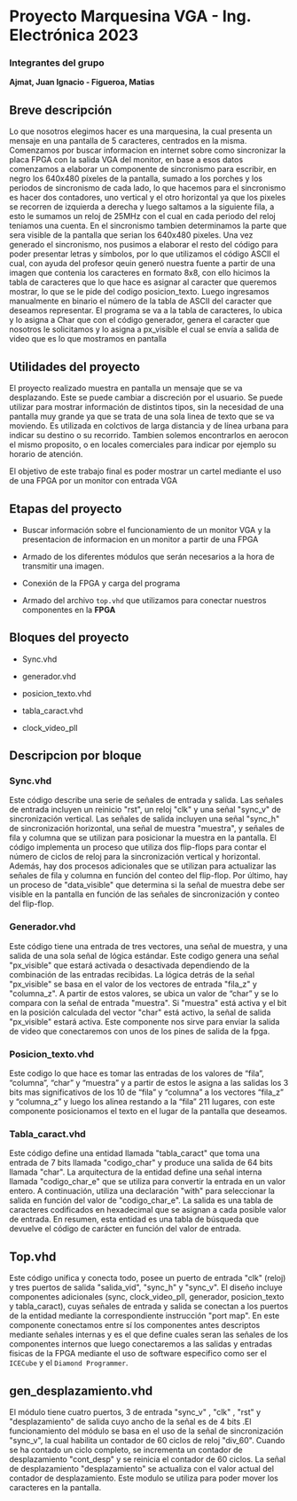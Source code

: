#  Proyecto Marquesina VGA - Ing. Electrónica 2023

### Integrantes del grupo	
**Ajmat, Juan Ignacio - Figueroa, Matias**

## Breve descripción
Lo que nosotros elegimos hacer es una marquesina, la cual presenta un mensaje en una pantalla de 5 caracteres, centrados en la misma. Comenzamos por buscar informacion en internet sobre como sincronizar la placa FPGA con la salida VGA del monitor, en base a esos datos comenzamos a elaborar un componente de sincronismo para escribir, en negro los 640x480 píxeles de la pantalla, sumado a los porches y los periodos de sincronismo de cada lado, lo que hacemos para el sincronismo es hacer dos contadores, uno vertical y el otro horizontal ya que los pixeles se recorren de izquierda a derecha y luego saltamos a la siguiente fila, a esto le sumamos un reloj de 25MHz con el cual en cada periodo del reloj teniamos una cuenta. En el sincronismo tambien determinamos la parte que sera visible de la pantalla que serian los 640x480 pixeles.
Una vez generado el sincronismo, nos pusimos a elaborar el resto del código para poder presentar letras y símbolos, por lo que utilizamos el código ASCII el cual, con ayuda del profesor qeuin generó nuestra fuente a partir de una imagen que contenia los caracteres en formato 8x8, con ello hicimos la tabla de caracteres que lo que hace es asignar al caracter que queremos mostrar, lo que se le pide del codigo posicion_texto. Luego ingresamos manualmente en binario el número de la tabla de ASCII del caracter que deseamos representar. El programa se va a la tabla de caracteres, lo ubica y lo asigna a Char que con el código generador, genera el caracter que nosotros le solicitamos y lo asigna a px_visible el cual se envía a salida de video que es lo que mostramos en pantalla


## Utilidades del proyecto
El proyecto realizado muestra en pantalla un mensaje que se va desplazando. Este se puede cambiar a discreción por el usuario. Se puede utilizar para mostrar información de distintos tipos, sin la necesidad de una pantalla muy grande ya que se trata de una sola linea de texto que se va moviendo. Es utilizada en colctivos de larga distancia y de línea urbana para indicar su destino o su recorrido. Tambien solemos encontrarlos en aerocon el mismo proposito, o en locales comerciales para indicar por ejemplo su horario de atención.

El objetivo de este trabajo final es poder mostrar un cartel mediante el uso de una FPGA por un monitor con entrada VGA

## Etapas del proyecto

- Buscar información sobre el funcionamiento de un monitor VGA y la presentacion de informacion en un monitor a partir de una FPGA

- Armado de los diferentes módulos que serán necesarios a la hora de transmitir una imagen.

- Conexión de la FPGA y carga del programa

- Armado del archivo `top.vhd` que utilizamos para conectar nuestros componentes en la **FPGA** 

## Bloques del proyecto
- Sync.vhd
- generador.vhd
- posicion_texto.vhd
- tabla_caract.vhd

- clock_video_pll



## Descripcion por bloque


###  Sync.vhd

Este código describe una serie de señales de entrada y salida. Las señales de entrada incluyen un reinicio "rst", un reloj "clk" y una señal "sync_v" de sincronización vertical. Las señales de salida incluyen una señal "sync_h" de sincronización horizontal, una señal de muestra "muestra", y señales de fila y columna que se utilizan para posicionar la muestra en la pantalla. El código implementa un proceso que utiliza dos flip-flops para contar el número de ciclos de reloj para la sincronización vertical y horizontal. Además, hay dos procesos adicionales que se utilizan para actualizar las señales de fila y columna en función del conteo del flip-flop. Por último, hay un proceso de "data_visible" que determina si la señal de muestra debe ser visible en la pantalla en función de las señales de sincronización y conteo del flip-flop. 




### Generador.vhd

Este código tiene una entrada de tres vectores, una señal de muestra, y una salida de una sola señal de lógica estándar. Este codigo genera una señal "px_visible" que estará activada o desactivada dependiendo de la combinación de las entradas recibidas.
La lógica detrás de la señal "px_visible" se basa en el valor de los vectores de entrada "fila_z" y "columna_z". A partir de estos valores, se ubica un valor de “char” y se lo compara con la señal de entrada "muestra". Si "muestra" está activa y el bit en la posición calculada del vector "char" está activo, la señal de salida "px_visible" estará activa. Este componente nos sirve para enviar la salida de video que conectaremos con unos de los pines de salida de la fpga.

### Posicion_texto.vhd

 Este codigo lo que hace es tomar las entradas de los valores de “fila”, “columna”, “char” y “muestra” y a partir de estos le asigna a las salidas los 3 bits mas significativos de los 10 de “fila” y “columna” a los vectores “fila_z” y “columna_z” y luego los alinea restando a la “fila” 211 lugares, con este componente posicionamos el texto en el lugar de la pantalla que deseamos.


### Tabla_caract.vhd

 Este código define una entidad llamada "tabla_caract" que toma una entrada de 7 bits llamada "codigo_char" y produce una salida de 64 bits llamada "char". La arquitectura de la entidad define una señal interna llamada "codigo_char_e" que se utiliza para convertir la entrada en un valor entero. A continuación, utiliza una declaración "with" para seleccionar la salida en función del valor de "codigo_char_e". La salida es una tabla de caracteres codificados en hexadecimal que se asignan a cada posible valor de entrada. En resumen, esta entidad es una tabla de búsqueda que devuelve el código de carácter en función del valor de entrada.


## Top.vhd

Este código unifica y conecta todo, posee un puerto de entrada "clk" (reloj) y tres puertos de salida "salida_vid", "sync_h" y "sync_v". El diseño incluye componentes adicionales (sync, clock_video_pll, generador, posicion_texto y tabla_caract), cuyas señales de entrada y salida se conectan a los puertos de la entidad mediante la correspondiente instrucción "port map". En este componente conectamos entre sí los componentes antes descriptos mediante señales internas y es el que define cuales seran las señales de los componentes internos que luego conectaremos a las salidas y entradas fisicas de la FPGA mediante el uso de software especifico como ser el `ICECube` y el `Diamond Programmer`.

## gen_desplazamiento.vhd

El módulo tiene cuatro puertos, 3 de entrada  "sync_v" , "clk" , "rst"  y "desplazamiento" de salida cuyo ancho de la señal es de 4 bits .El funcionamiento del módulo se basa en el uso de la señal de sincronización "sync_v", la cual habilita un contador de 60 ciclos de reloj "div_60". Cuando se ha contado un ciclo completo, se incrementa un contador de desplazamiento "cont_desp" y se reinicia el contador de 60 ciclos. La señal de desplazamiento "desplazamiento" se actualiza con el valor actual del contador de desplazamiento. Este modulo se utiliza para poder mover los caracteres en la pantalla.








